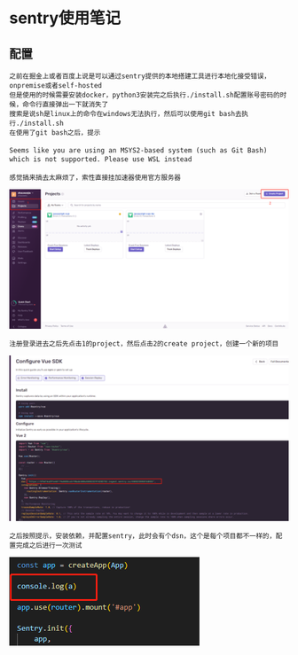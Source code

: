 # sentry使用笔记

## 配置

    之前在掘金上或者百度上说是可以通过sentry提供的本地搭建工具进行本地化接受错误，onpremise或者self-hosted
    但是使用的时候需要安装docker，python3安装完之后执行./install.sh配置账号密码的时候，命令行直接弹出一下就消失了
    搜索是说sh是linux上的命令在windows无法执行，然后可以使用git bash去执行./install.sh
    在使用了git bash之后，提示

    Seems like you are using an MSYS2-based system (such as Git Bash) which is not supported. Please use WSL instead

    感觉搞来搞去太麻烦了，索性直接挂加速器使用官方服务器

![img](img1.png)

    注册登录进去之后先点击1的project，然后点击2的create project，创建一个新的项目

![img](img2.png)

    之后按照提示，安装依赖，并配置sentry，此时会有个dsn，这个是每个项目都不一样的，配置完成之后进行一次测试

![img](img3.png)

## 